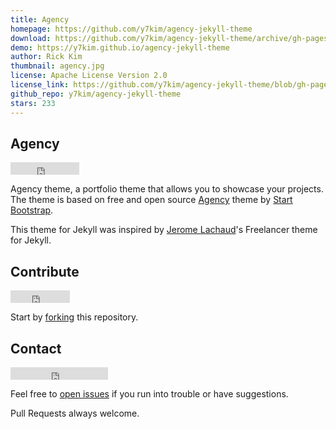 ```yaml
---
title: Agency
homepage: https://github.com/y7kim/agency-jekyll-theme
download: https://github.com/y7kim/agency-jekyll-theme/archive/gh-pages.zip
demo: https://y7kim.github.io/agency-jekyll-theme
author: Rick Kim
thumbnail: agency.jpg
license: Apache License Version 2.0
license_link: https://github.com/y7kim/agency-jekyll-theme/blob/gh-pages/LICENSE
github_repo: y7kim/agency-jekyll-theme
stars: 233
---
```


## Agency

<iframe
src="http://ghbtns.com/github-btn.html?user=y7kim&repo=agency-jekyll-theme&type=watch&count=true"
allowtransparency="true" frameborder="0" scrolling="0" width="110"
height="20"></iframe>

Agency theme, a portfolio theme that allows you to showcase your
projects. The theme is based on free and open source
[Agency](http://startbootstrap.com/templates/agency/) theme by [Start
Bootstrap](http://startbootstrap.com/).

This theme for Jekyll was inspired by [Jerome
Lachaud](https://github.com/jeromelachaud)'s Freelancer theme for
Jekyll.

## Contribute

<iframe
src="http://ghbtns.com/github-btn.html?user=y7kim&repo=agency-jekyll-theme&type=fork&count=true"
allowtransparency="true" frameborder="0" scrolling="0" width="95"
height="20"></iframe>

Start by [forking](https://github.com/y7kim/agency-jekyll-theme/fork)
this repository.

## Contact

<iframe src="http://ghbtns.com/github-btn.html?user=y7kim&type=follow"
allowtransparency="true" frameborder="0" scrolling="0" width="156"
height="20"></iframe>

Feel free to [open
issues](https://github.com/y7kim/agency-jekyll-theme/issues/new) if you
run into trouble or have suggestions.

Pull Requests always welcome.
